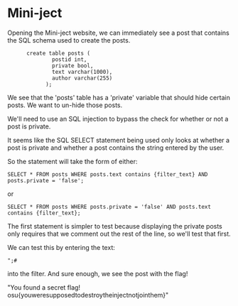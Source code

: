 # Mini-ject

Opening the Mini-ject website, we can immediately see a post that contains the SQL schema used to create the posts. 

```
      create table posts (
			  postid int,
			  private bool,
			  text varchar(1000),
			  author varchar(255)
			);
```

We see that the 'posts' table has a 'private' variable that should hide certain posts. We want to un-hide those posts.

We'll need to use an SQL injection to bypass the check for whether or not a post is private. 

It seems like the SQL SELECT statement being used only looks at whether a post is private and whether a post contains the string entered by the user. 

So the statement will take the form of either: 

```
SELECT * FROM posts WHERE posts.text contains {filter_text} AND posts.private = 'false'; 
```
or

```
SELECT * FROM posts WHERE posts.private = 'false' AND posts.text contains {filter_text};
```

The first statement is simpler to test because displaying the private posts only requires that we comment out the rest of the line, so we'll test that first. 

We can test this by entering the text:

```
";#
```
into the filter.
And sure enough, we see the post with the flag!

"You found a secret flag! osu{youweresupposedtodestroytheinjectnotjointhem}"
